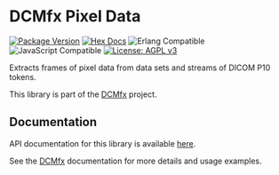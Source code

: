 # DCMfx Pixel Data

[![Package Version](https://img.shields.io/hexpm/v/dcmfx_pixel_data)](https://hex.pm/packages/dcmfx_pixel_data)
[![Hex Docs](https://img.shields.io/badge/hex-docs-ffaff3)](https://hexdocs.pm/dcmfx/)
![Erlang Compatible](https://img.shields.io/badge/target-erlang-a90432)
![JavaScript Compatible](https://img.shields.io/badge/target-javascript-f3e155)
[![License: AGPL v3](https://img.shields.io/badge/License-AGPLv3-blue.svg)](https://dcmfx.github.io/license)

Extracts frames of pixel data from data sets and streams of DICOM P10 tokens.

This library is part of the [DCMfx](https://dcmfx.github.io) project.

## Documentation

API documentation for this library is available
[here](https://hexdocs.pm/dcmfx_pixel_data).

See the [DCMfx](https://dcmfx.github.io/) documentation for more details and
usage examples.
